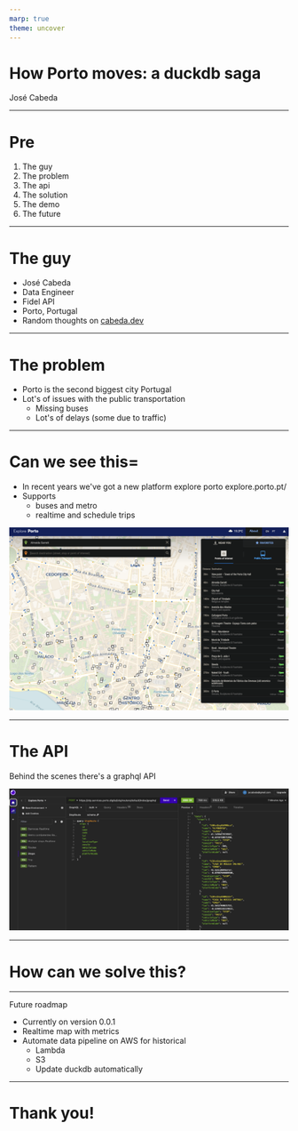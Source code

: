 ```yaml
---
marp: true
theme: uncover
---
```


# How Porto moves: a duckdb saga

José Cabeda

---

# Pre

1. The guy
2. The problem
3. The api
4. The solution
5. The demo
6. The future

---

# The guy

- José Cabeda
- Data Engineer
- Fidel API
- Porto, Portugal
- Random thoughts on [cabeda.dev](cabeda.dev)

---

# The problem

- Porto is the second biggest city Portugal
- Lot's of issues with the public transportation
  - Missing buses
  - Lot's of delays (some due to traffic)

---

# Can we see this=

- In recent years we've got a new platform explore porto explore.porto.pt/
- Supports
  - buses and metro
  - realtime and schedule trips

![explore porto view](images/2023-10-17-20-50-48.png)

---

# The API

Behind the scenes there's a graphql API

![](images/2023-10-17-20-59-35.png)

---

# How can we solve this?

---

Future roadmap

- Currently on version 0.0.1
- Realtime map with metrics
- Automate data pipeline on AWS for historical
  - Lambda
  - S3
  - Update duckdb automatically

---

# Thank you!
